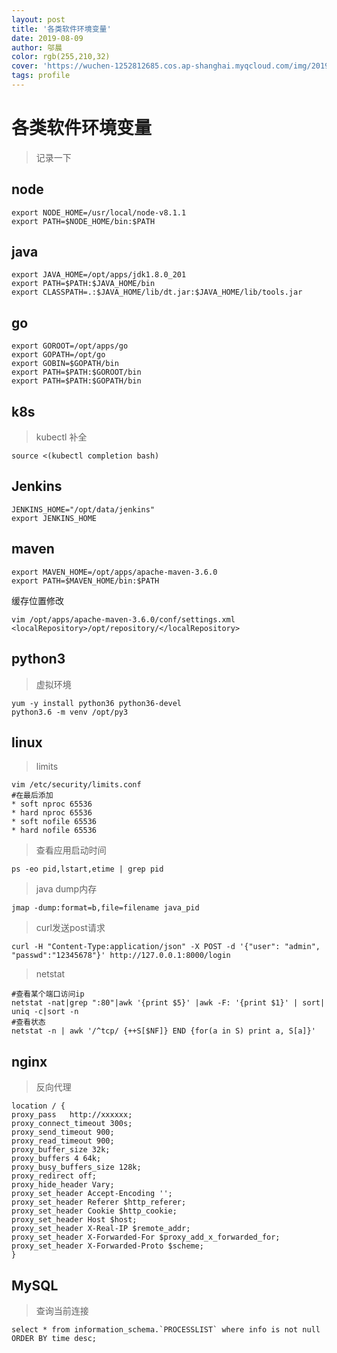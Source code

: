 ```yaml
---
layout: post
title: '各类软件环境变量'
date: 2019-08-09
author: 邬晨
color: rgb(255,210,32)
cover: 'https://wuchen-1252812685.cos.ap-shanghai.myqcloud.com/img/2019-08-09/th.jpg'
tags: profile
---
```



# 各类软件环境变量

> 记录一下

## node

```shell
export NODE_HOME=/usr/local/node-v8.1.1
export PATH=$NODE_HOME/bin:$PATH
```

## java

```shell
export JAVA_HOME=/opt/apps/jdk1.8.0_201
export PATH=$PATH:$JAVA_HOME/bin
export CLASSPATH=.:$JAVA_HOME/lib/dt.jar:$JAVA_HOME/lib/tools.jar
```

## go

```shell
export GOROOT=/opt/apps/go
export GOPATH=/opt/go
export GOBIN=$GOPATH/bin
export PATH=$PATH:$GOROOT/bin
export PATH=$PATH:$GOPATH/bin
```

## k8s

> kubectl 补全

```shell
source <(kubectl completion bash)
```

## Jenkins

```shell
JENKINS_HOME="/opt/data/jenkins"
export JENKINS_HOME
```

## maven

```shell
export MAVEN_HOME=/opt/apps/apache-maven-3.6.0
export PATH=$MAVEN_HOME/bin:$PATH
```
缓存位置修改
```shell
vim /opt/apps/apache-maven-3.6.0/conf/settings.xml
<localRepository>/opt/repository/</localRepository>
```

## python3

> 虚拟环境
```shell
yum -y install python36 python36-devel
python3.6 -m venv /opt/py3
```

## linux

> limits
```shell
vim /etc/security/limits.conf 
#在最后添加
* soft nproc 65536 
* hard nproc 65536
* soft nofile 65536
* hard nofile 65536
```

> 查看应用启动时间
```shell
ps -eo pid,lstart,etime | grep pid
```

> java dump内存
```shell
jmap -dump:format=b,file=filename java_pid
```

> curl发送post请求
```shell
curl -H "Content-Type:application/json" -X POST -d '{"user": "admin", "passwd":"12345678"}' http://127.0.0.1:8000/login 
```

> netstat
```shell
#查看某个端口访问ip
netstat -nat|grep ":80"|awk '{print $5}' |awk -F: '{print $1}' | sort| uniq -c|sort -n
#查看状态
netstat -n | awk '/^tcp/ {++S[$NF]} END {for(a in S) print a, S[a]}'
```

## nginx

> 反向代理
```shell
location / {
proxy_pass   http://xxxxxx;
proxy_connect_timeout 300s;
proxy_send_timeout 900;
proxy_read_timeout 900;
proxy_buffer_size 32k;
proxy_buffers 4 64k;
proxy_busy_buffers_size 128k;
proxy_redirect off;
proxy_hide_header Vary;
proxy_set_header Accept-Encoding '';
proxy_set_header Referer $http_referer;
proxy_set_header Cookie $http_cookie;
proxy_set_header Host $host;
proxy_set_header X-Real-IP $remote_addr;
proxy_set_header X-Forwarded-For $proxy_add_x_forwarded_for;
proxy_set_header X-Forwarded-Proto $scheme;
}
```

## MySQL

> 查询当前连接
```shell
select * from information_schema.`PROCESSLIST` where info is not null ORDER BY time desc;  
```

